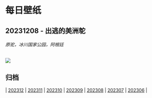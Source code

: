 # 每日壁纸

## 20231208 - 出逃的美洲鸵

###### 原驼，冰川国家公园，阿根廷

![](https://www.bing.com/th?id=OHR.PatagoniaGuanaco_ZH-CN6438038982_UHD.jpg)

## 归档

| [202312](/202312/README.md)
| [202311](/202311/README.md)
| [202310](/202310/README.md)
| [202309](/202309/README.md)
| [202308](/202308/README.md)
| [202307](/202307/README.md)
| [202306](/202306/README.md)
|